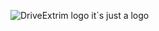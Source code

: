 ![DriveExtrim logo](https://deirox.github.io/keenproject_DriveExtrim/images/logo.svg) it`s just a logo
